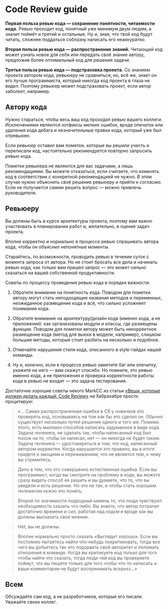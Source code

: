 Code Review guide
=================

**Первая польза ревью кода &mdash; сохранение понятности, читаемости кода.**
Ревью проходит код, понятный уже минимум двум людям, а значит поймёт и третий и
остальные. Ну и, зная, что твой код будут читать, сложнее поддаться соблазну
написать его неаккуратно.

**Вторая польза ревью кода &mdash; распространение знаний.**
Читающий код может узнать новое для себя или передать своё знание автору,
предложив более оптимальный код для решения задачи.

**Третья польза ревью кода &mdash; подстраховка проекта.**
Со знанием проекта автором кода, ревьюеру не сравниться, но, всё же, знает он
его лучше программиста, который никогда код проекта в глаза не видел. Поэтому
ревьюер может подстраховать проект, если автор заболеет, например.


Автору кода
-----------

Нужно стараться, чтобы весь ваш код проходил ревью вашего коллеги. Исключениями
являются хотфиксы мелких ошибок, вроде опечаток или удаления кода дебага и
незначительные правки кода, который уже был отревьюен.

Если ревьюер оставил вам пометки, которые вы решили учесть и переписали код,
настоятельно рекомендуется повторно запросить ревью кода.

Пометки ревьюера не являются для вас задачами, а лишь рекомендациями. Вы можете
отказаться, если считаете, что изменять код в соответствии с конкретной
рекомендацией не нужно. В этом случае нужно объяснить своё решение ревьюеру и
прийти к согласию. Если не получается самим решить вопрос &mdash; можно привлечь
руководителя.


Ревьюеру
--------

Вы должны быть в курсе архитектуры проекта, поэтому вам важно участвовать в
планировании работ и, желательно, в оценке задач проекта.

Вполне корректно и нормально в процессе ревью спрашивать автора кода, чтобы он
объяснил непонятные моменты.

Старайтесь, по возможности, проводить ревью в течении суток с момента запроса от
автора. Но не стоит бросать все дела и начинать ревью кода, как только вам
пришел запрос &mdash; это может сильно сказаться на вашей собственной
продуктивности.

Советы по процессу проведения ревью кода в порядке важности:

1. Обратите внимание на понятность кода. Поводом для пометки автору могут стать
   неподходящие названия методов и переменных, неожиданное размещение кода и
   всё, что сильно усложняет понимание кода.

2. Обратите внимание на архитектуру/дизайн кода (именно кода, а не приложения):
   как организованы модули и классы, где размещены функции. Поводом для пометки
   автору может быть некорректное размещение кода (метод для вьюхи в модели,
   например), слишком большие методы, которые стоит разбить на несколько и
   подобное.

3. Отмечайте нарушения стиля кода, описанного в style-гайдах нашей команды.

4. Ну и, конечно, если в процессе ревью заметите баг или опечатку, укажите на
   него &mdash; вам скажут спасибо. Но помните, это ревью именно кода, а не
   приложения и проверка корректности работы кода в ревью не входит &mdash;
   это задача тестирования.

Достаточно хорошие советы некого MarkCC из статьи [«Вещи, которые должен делать
каждый: Code Review»](https://habrahabr.ru/post/215119/) на Хабрахабре просто
процитирую:

> «... Самая распространенная ошибка в CR у новичков это проверять код,
  основываясь на том как бы это сделал он. Обычно существует несколько путей
  решения одного и того же. Помимо этого, есть миллион способов написать
  задуманное в виде кода. Задача reviewerа, не сделать так, чтобы написанный код
  был похож на то, чтобы он написал, нет — он никогда не будет таким. Задача
  reviewerа — удостовериться в том, что код, написанный автором корректен.
  Когда нарушается это правило, вы в итоге придете к эмоциям и переживаниям,
  что не является тем, к чему вы стремитесь.

> Дело в том, что это совершенно естественная ошибка. Если вы программист, когда
  вы смотрите на проблему в коде, вы можете сразу видеть способ ее решить и вы
  думаете, что то, что вы увидели и есть решение. Но это не так, и чтобы стать
  хорошим reviewerом нужно это понять.

> Второй по значимости подводный камень то, что люди чувствуют необходимость
  сказать что-либо. Вы знаете, что автор потратил достаточно времени и сил,
  работая над кодом и вроде как вы должны высказать свое мнение.

> Нет, вы не должны.

> Вполне нормально просто сказать «Выглядит хорошо». Если вы постоянно пытаетесь
  найти что-нибудь покритиковать, тогда все чего вы добьетесь так это подорвать
  свой авторитет и поломать отношения в команде. Когда вы критикуете код только
  для того чтобы найти что сказать, тогда люди чей код вы проверяете поймут, что
  вы пишете только для того чтобы что-то написать и ваши комментарии не будут
  воспринимать всерьез...»


Всем
----

Обсуждайте сам код, а не разработчиков, которые его писали.
Уважайте своих коллег.
